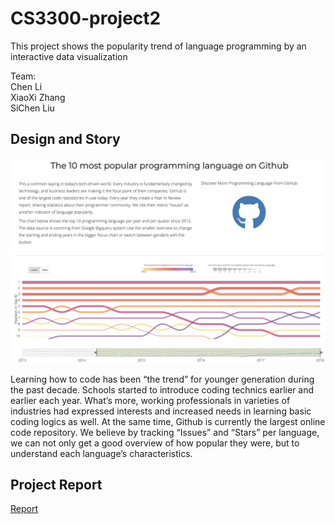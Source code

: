 # CS3300-project2
This project shows the popularity trend of language programming by an interactive data visualization

Team:<br/>
Chen Li<br/>
XiaoXi Zhang<br/>
SiChen Liu<br/>
 ##  Design and Story


 ![](layout.png)

 Learning how to code has been “the trend” for younger generation during the past decade. Schools started to introduce coding technics earlier and earlier each year. What’s more, working professionals in varieties of industries had expressed interests and increased needs in learning basic coding logics as well. At the same time, Github is currently the largest online code repository. We believe by tracking “Issues” and “Stars” per language, we can not only get a good overview of how popular they were, but to understand each language’s characteristics.

 ##  Project Report
 [Report](report.pdf)

